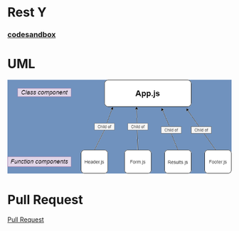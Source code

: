 # Rest Y

### [codesandbox](https://codesandbox.io/s/dreamy-hoover-m700e?file=/src/components/results/index.js)

# UML 
![](uml26.png)

# Pull Request 
[ Pull Request ](https://github.com/samahhamed227/resty)